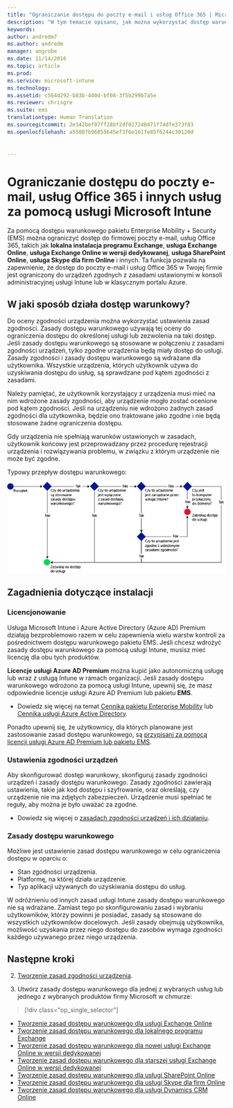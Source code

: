 ```yaml
---
title: "Ograniczanie dostępu do poczty e-mail i usług Office 365 | Microsoft Docs"
description: "W tym temacie opisano, jak można wykorzystać dostęp warunkowy do umożliwienia dostępu do firmowej poczty e-mail i danych firmowych w usłudze SharePoint Online i innych usługach tylko ze zgodnych urządzeń."
keywords: 
author: andredm7
ms.author: andredm
manager: angrobe
ms.date: 11/14/2016
ms.topic: article
ms.prod: 
ms.service: microsoft-intune
ms.technology: 
ms.assetid: c564d292-b83b-440d-bf08-3f5b299b7a5e
ms.reviewer: chrisgre
ms.suite: ems
translationtype: Human Translation
ms.sourcegitcommit: 2e342bef07ff28bf2df027240471f74dfe373f83
ms.openlocfilehash: a55087b96855645ef3f6e161fe85f6244c30120d


---
```


# <a name="restrict-access-to-email-office-365-and-other-services-with-microsoft-intune"></a>Ograniczanie dostępu do poczty e-mail, usług Office 365 i innych usług za pomocą usługi Microsoft Intune
Za pomocą dostępu warunkowego pakietu Enterprise Mobility + Security (EMS) można ograniczyć dostęp do firmowej poczty e-mail, usług Office 365, takich jak **lokalna instalacja programu Exchange**, **usługa Exchange Online**, **usługa Exchange Online w wersji dedykowanej**, **usługa SharePoint Online**, **usługa Skype dla firm Online** i innych. Ta funkcja pozwala na zapewnienie, że dostęp do poczty e-mail i usług Office 365 w Twojej firmie jest ograniczony do urządzeń zgodnych z zasadami ustawionymi w konsoli administracyjnej usługi Intune lub w klasycznym portalu Azure.
## <a name="how-does-conditional-access-work"></a>W jaki sposób działa dostęp warunkowy?
Do oceny zgodności urządzenia można wykorzystać ustawienia zasad zgodności. Zasady dostępu warunkowego używają tej oceny do ograniczenia dostępu do określonej usługi lub zezwolenia na taki dostęp. Jeśli zasady dostępu warunkowego są stosowane w połączeniu z zasadami zgodności urządzeń, tylko zgodne urządzenia będą miały dostęp do usługi. Zasady zgodności i zasady dostępu warunkowego są wdrażane dla użytkownika. Wszystkie urządzenia, których użytkownik używa do uzyskiwania dostępu do usług, są sprawdzane pod kątem zgodności z zasadami.

Należy pamiętać, że użytkownik korzystający z urządzenia musi mieć na nim wdrożone zasady zgodności, aby urządzenie mogło zostać ocenione pod kątem zgodności.
Jeśli na urządzeniu nie wdrożono żadnych zasad zgodności dla użytkownika, będzie ono traktowane jako zgodne i nie będą stosowane żadne ograniczenia dostępu.

Gdy urządzenia nie spełniają warunków ustawionych w zasadach, użytkownik końcowy jest przeprowadzany przez procedurę rejestracji urządzenia i rozwiązywania problemu, w związku z którym urządzenie nie może być zgodne.

Typowy przepływ dostępu warunkowego:

![Diagram przedstawiający punkty decyzyjne używane do określenia, czy urządzenie ma mieć dostęp do usługi, czy ma być blokowane](../media/ConditionalAccess4.png)

## <a name="setup-considerations"></a>Zagadnienia dotyczące instalacji

### <a name="licensing"></a>Licencjonowanie

Usługa Microsoft Intune i Azure Active Directory (Azure AD) Premium działają bezproblemowo razem w celu zapewnienia wielu warstw kontroli za pośrednictwem dostępu warunkowego pakietu EMS. Jeśli chcesz wdrożyć zasady dostępu warunkowego za pomocą usługi Intune, musisz mieć licencję dla obu tych produktów.

**Licencje usługi Azure AD Premium** można kupić jako autonomiczną usługę lub wraz z usługą Intune w ramach organizacji. Jeśli zasady dostępu warunkowego wdrożono za pomocą usługi Intune, upewnij się, że masz odpowiednie licencje usługi Azure AD Premium lub pakietu **EMS**.

- Dowiedz się więcej na temat [Cennika pakietu Enterprise Mobility](https://www.microsoft.com/en-us/cloud-platform/enterprise-mobility-pricing) lub [Cennika usługi Azure Active Directory](https://azure.microsoft.com/en-us/pricing/details/active-directory/).

Ponadto upewnij się, że użytkownicy, dla których planowane jest zastosowanie zasad dostępu warunkowego, są [przypisani za pomocą licencji usługi Azure AD Premium lub pakietu EMS](/Intune/get-started/start-with-a-paid-subscription-to-microsoft-intune-step-4.md).

### <a name="device-compliance-settings"></a>Ustawienia zgodności urządzeń

Aby skonfigurować dostęp warunkowy, skonfiguruj zasady zgodności urządzeń i zasady dostępu warunkowego. Zasady zgodności zawierają ustawienia, takie jak kod dostępu i szyfrowanie, oraz określają, czy urządzenie nie ma zdjętych zabezpieczeń. Urządzenie musi spełniać te reguły, aby można je było uważać za zgodne.

- Dowiedz się więcej o [zasadach zgodności urządzeń i ich działaniu](introduction-to-device-compliance-policies-in-microsoft-intune.md).

### <a name="conditional-access-policy"></a>Zasady dostępu warunkowego

Możliwe jest ustawienie zasad dostępu warunkowego w celu ograniczenia dostępu w oparciu o:
- Stan zgodności urządzenia.
- Platformę, na której działa urządzenie.
- Typ aplikacji używanych do uzyskiwania dostępu do usług.

W odróżnieniu od innych zasad usługi Intune zasady dostępu warunkowego nie są wdrażane. Zamiast tego po skonfigurowaniu zasad i wybraniu użytkowników, którzy powinni je posiadać, zasady są stosowane do wszystkich użytkowników docelowych. Jeśli zasady obejmują użytkownika, możliwość uzyskania przez niego dostępu do zasobów wymaga zgodności każdego używanego przez niego urządzenia.


## <a name="next-steps"></a>Następne kroki


2. [Tworzenie zasad zgodności urządzenia](create-a-device-compliance-policy-in-microsoft-intune.md).

2.  Utwórz zasady dostępu warunkowego dla jednej z wybranych usług lub jednego z wybranych produktów firmy Microsoft w chmurze:
> [!div class="op_single_selector"]
  - [Tworzenie zasad dostępu warunkowego dla usługi Exchange Online](restrict-access-to-exchange-online-with-microsoft-intune.md)
  - [Tworzenie zasad dostępu warunkowego dla lokalnego programu Exchange](restrict-access-to-exchange-onpremises-with-microsoft-intune.md)
  - [Tworzenie zasad dostępu warunkowego dla nowej usługi Exchange Online w wersji dedykowanej](restrict-access-to-exchange-online-with-microsoft-intune.md)
  - [Tworzenie zasad dostępu warunkowego dla starszej usługi Exchange Online w wersji dedykowanej](restrict-access-to-exchange-onpremises-with-microsoft-intune.md)
  - [Tworzenie zasad dostępu warunkowego dla usługi SharePoint Online](restrict-access-to-sharepoint-online-with-microsoft-intune.md)
  - [Tworzenie zasad dostępu warunkowego dla usługi Skype dla firm Online](restrict-access-to-skype-for-business-online-with-microsoft-intune.md)
  - [Tworzenie zasad dostępu warunkowego dla usługi Dynamics CRM Online](restrict-access-to-dynamics-crm-online-with-microsoft-intune.md)



<!--HONumber=Dec16_HO3-->


